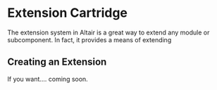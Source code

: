# Extension Cartridge
The extension system in Altair is a great way to extend any module or subcomponent. In fact, it provides
a means of extending

## Creating an Extension
If you want.... coming soon.